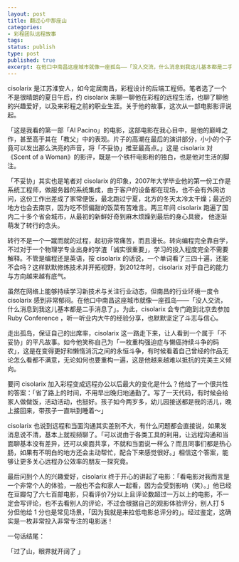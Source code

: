 ```yaml
---
layout: post
title: 翻过心中那座山
categories:
- 彩程团队远程故事
tags:
status: publish
type: post
published: true
excerpt: 在他口中南昌这座城市就像一座孤岛——「没人交流，什么消息到我这儿基本都是二手消息了」
---
```

<!--more-->

cisolarix 是江苏淮安人，如今定居南昌，彩程设计的后端工程师。笔者选了一个不是很晴朗的夏日午后，约 cisolarix 来聊一聊他在彩程的远程生活，也聊了聊他的兴趣爱好，以及来彩程之前的职业生涯。关于他的故事，这次从一部电影影评说起。

「这是我看的第一部「Al Pacino」的电影，这部电影在我心目中，是他的巅峰之作，甚至高于其在「教父」中的表现。片子的高潮在最后的演讲部分，小小的个子竟可以发出那么洪亮的声音，将「不妥协」推至最高点。」这是 cisolarix 对《Scent of a Woman》的影评，既是一个铁杆电影粉的独白，也是他对生活的脚注。

「不妥协」其实也是笔者对 cisolarix 的印象，2007年大学毕业他的第一份工作是系统工程师，做服务器的系统集成，由于客户的设备都在现场，也不会有外网访问，这份工作出差成了家常便饭，最北跑过宁夏，北方的冬天太冷太干燥；最近的地方也会去南京，因为吃不惯偏甜的饭菜有苦难言。两三年间 cisolarix 跑遍了国内二十多个省会城市，从最初的新鲜好奇到麻木烦躁到最后的身心具疲， 他逐渐萌发了转行的念头。

转行不是一个一蹴而就的过程，起初非常痛苦，而且漫长。转向编程完全靠自学，不过对于一个物理学专业出身的学渣「诚实很重要」，学习的投入程度完全不需要解释。不管是编程还是英语，按 cisolarix 的话说，一个单词看了三四十遍，还能不会吗？这样默默修炼技术并开拓视野，到2012年时，cisolarix 对于自己的能力与方向越来越有底气。

虽然在网络上能够持续学习新技术与关注行业动态，但南昌的行业环境一度令 cisolarix 感到非常郁闷。在他口中南昌这座城市就像一座孤岛——「没人交流，什么消息到我这儿基本都是二手消息了」。为此，cisolarix 会专门跑到北京去参加 Ruby Conference ，听一听业内大牛的经验分享，也默默坚定了斗志与信心。

走出孤岛，保证自己的出席率，cisolarix 这一路走下来，让人看到一个属于「不妥协」的平凡故事。如今他笑称自己为「一枚重构强迫症与懒癌持续斗争的码农」，这是在变得更好和懒惰消沉之间的永恒斗争，有时候看着自己曾经的作品无论怎么看都不满意，无论如何也要重构一遍，这是他越来越难以抵抗的完美主义倾向。

要问 cisolarix 加入彩程变成远程办公以后最大的变化是什么？他给了一个很共性的答案：「省了路上的时间，不用早出晚归地通勤了。写了一天代码，有时候会给家人做做饭，活动活动，也挺好。孩子如今两岁多，幼儿园接送都是我的活儿，晚上接回来，带孩子一直哄到睡着～」

cisolarix 也说到远程和当面沟通其实差别不大，有什么问题都会直接说，如果发消息说不清，基本上就视频聊了。「可以说由于各类工具的利用，让远程沟通和当面聊基本没有差异，还可以桌面共享，不就和当面说一样么？而且同事们都是热心肠，如果有不明白的地方还会主动帮忙，配合下来感觉很好。」相信这个答案，能够让更多关心远程办公效率的朋友一探究竟。

最后问到个人的兴趣爱好，cisolarix 终于开心的讲起了电影：「看电影对我而言是一个非常个人的体验，一般也不会和家人一起看，因为会受到影响（笑）。」他已经在豆瓣勾了六七百部电影，只看评价7分以上且评论数超过一万以上的电影，不一定会写评论，也不去看别人的评论，不过会根据自己的观影体验评分，别人打 5 分但他给 1 分也是常见场景，「因为我就是来拉低电影总评分的」。经过鉴定，这确实是一枚非常投入非常专注的电影迷！

一句话结尾：

「过了山，眼界就开阔了 」
